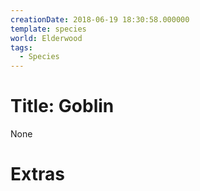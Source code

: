 ```yaml
---
creationDate: 2018-06-19 18:30:58.000000
template: species
world: Elderwood
tags:
  - Species
---
```



# Title: Goblin

None

# Extras

